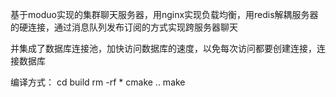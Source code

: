 基于moduo实现的集群聊天服务器，用nginx实现负载均衡，用redis解耦服务器的硬连接，通过消息队列发布订阅的方式实现跨服务器聊天

并集成了数据库连接池，加快访问数据库的速度，以免每次访问都要创建连接，连接数据库

编译方式：
cd build
rm -rf *
cmake ..
make
